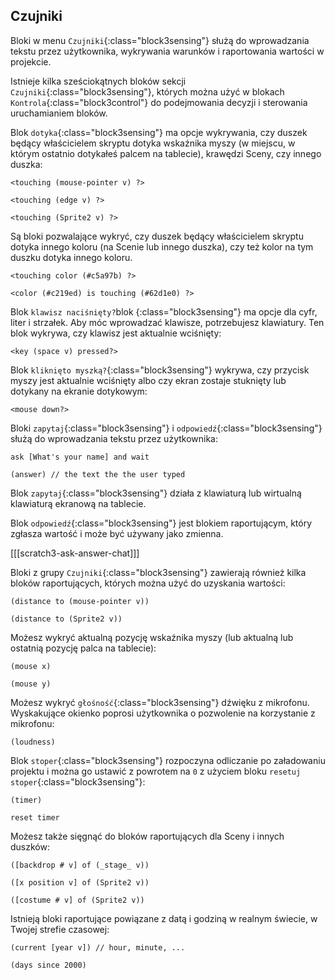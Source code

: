 ## Czujniki

Bloki w menu `Czujniki`{:class="block3sensing"} służą do wprowadzania tekstu przez użytkownika, wykrywania warunków i raportowania wartości w projekcie.

Istnieje kilka sześciokątnych bloków sekcji `Czujniki`{:class="block3sensing"}, których można użyć w blokach `Kontrola`{:class="block3control"} do podejmowania decyzji i sterowania uruchamianiem bloków.

Blok `dotyka`{:class="block3sensing"} ma opcje wykrywania, czy duszek będący właścicielem skryptu dotyka wskaźnika myszy (w miejscu, w którym ostatnio dotykałeś palcem na tablecie), krawędzi Sceny, czy innego duszka:

```blocks3
<touching (mouse-pointer v) ?>

<touching (edge v) ?>

<touching (Sprite2 v) ?>
```

Są bloki pozwalające wykryć, czy duszek będący właścicielem skryptu dotyka innego koloru (na Scenie lub innego duszka), czy też kolor na tym duszku dotyka innego koloru.

```blocks3
<touching color (#c5a97b) ?>

<color (#c219ed) is touching (#62d1e0) ?>
```

Blok `klawisz naciśnięty?`blok {:class="block3sensing"} ma opcje dla cyfr, liter i strzałek. Aby móc wprowadzać klawisze, potrzebujesz klawiatury. Ten blok wykrywa, czy klawisz jest aktualnie wciśnięty:

```blocks3
<key (space v) pressed?>
```

Blok `kliknięto myszką?`{:class="block3sensing"} wykrywa, czy przycisk myszy jest aktualnie wciśnięty albo czy ekran zostaje stuknięty lub dotykany na ekranie dotykowym:

```blocks3
<mouse down?>
```

Bloki `zapytaj`{:class="block3sensing"} i `odpowiedź`{:class="block3sensing"} służą do wprowadzania tekstu przez użytkownika:

```blocks3
ask [What's your name] and wait

(answer) // the text the the user typed 
```

Blok `zapytaj`{:class="block3sensing"} działa z klawiaturą lub wirtualną klawiaturą ekranową na tablecie.

Blok `odpowiedź`{:class="block3sensing"} jest blokiem raportującym, który zgłasza wartość i może być używany jako zmienna.

[[[scratch3-ask-answer-chat]]]

Bloki z grupy `Czujniki`{:class="block3sensing"} zawierają również kilka bloków raportujących, których można użyć do uzyskania wartości:

```blocks3
(distance to (mouse-pointer v))

(distance to (Sprite2 v))
```

Możesz wykryć aktualną pozycję wskaźnika myszy (lub aktualną lub ostatnią pozycję palca na tablecie):

```blocks3
(mouse x)

(mouse y)
```

Możesz wykryć `głośność`{:class="block3sensing"} dźwięku z mikrofonu. Wyskakujące okienko poprosi użytkownika o pozwolenie na korzystanie z mikrofonu:

```blocks3
(loudness)
```

Blok `stoper`{:class="block3sensing"} rozpoczyna odliczanie po załadowaniu projektu i można go ustawić z powrotem na `0` z użyciem bloku `resetuj stoper`{:class="block3sensing"}:

```blocks3
(timer)

reset timer
```

Możesz także sięgnąć do bloków raportujących dla Sceny i innych duszków:

```blocks3
([backdrop # v] of (_stage_ v))

([x position v] of (Sprite2 v))

([costume # v] of (Sprite2 v))
```

Istnieją bloki raportujące powiązane z datą i godziną w realnym świecie, w Twojej strefie czasowej:

```blocks3
(current [year v]) // hour, minute, ...

(days since 2000)
```

